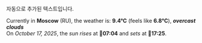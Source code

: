 
자동으로 추가된 텍스트입니다.

<!--START_SECTION:weather:moscow-->
Currently in **Moscow** (RU), the weather is: **9.4°C** (feels like **6.8°C**), ***overcast clouds***<br/>
On *October 17, 2025*, the *sun rises* at 🌅**07:04** and *sets* at 🌇**17:25**.
<!--END_SECTION:weather-->
